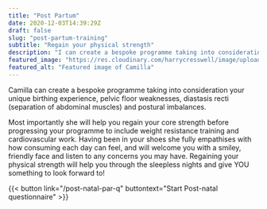 ```yaml
---
title: "Post Partum"
date: 2020-12-03T14:39:29Z
draft: false
slug: "post-partum-training"
subtitle: "Regain your physical strength"
description: "I can create a bespoke programme taking into consideration your unique birthing experience, pelvic floor weaknesses, diastasis recti (separation of abdominal muscles) and postural imbalances."
featured_image: "https://res.cloudinary.com/harrycresswell/image/upload/v1607006817/camilla-cresswell-fitness-personal-training.jpg"
featured_alt: "Featured image of Camilla"
---
```

Camilla can create a bespoke programme taking into
consideration your unique birthing experience, pelvic floor
weaknesses, diastasis recti (separation of abdominal muscles)
and postural imbalances.

Most importantly she will help you regain your core strength
before progressing your programme to include weight
resistance training and cardiovascular work. Having been in
your shoes she fully empathises with how consuming each day
can feel, and will welcome you with a smiley, friendly face and
listen to any concerns you may have. Regaining your physical
strength will help you through the sleepless nights and give
YOU something to look forward to!

{{< button link="/post-natal-par-q" buttontext="Start Post-natal questionnaire" >}}

